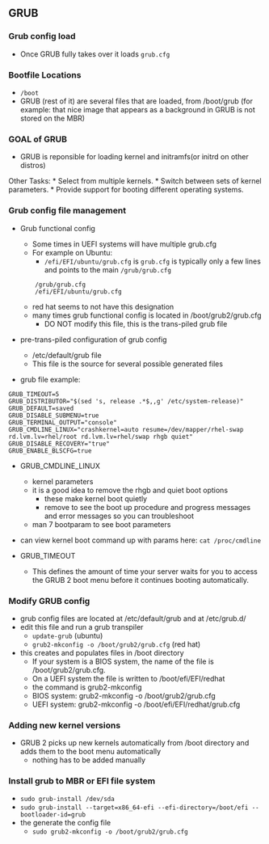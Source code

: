 ## GRUB


### Grub config load
* Once GRUB fully takes over it loads `grub.cfg`


### Bootfile Locations 
*  `/boot`
* GRUB (rest of it) are several files that are loaded, from /boot/grub (for example: that nice image that appears as a background in GRUB is not stored on the MBR)


### GOAL of GRUB
* GRUB is reponsible for loading kernel and initramfs(or initrd on other distros)

Other Tasks:
    * Select from multiple kernels.
    * Switch between sets of kernel parameters.
    * Provide support for booting different operating systems.


### Grub config file management

* Grub functional config
    * Some times in UEFI systems will have multiple grub.cfg
    * For example on Ubuntu:
        * `/efi/EFI/ubuntu/grub.cfg` is `grub.cfg` is typically only a few lines and points to the main `/grub/grub.cfg`
    ```
        /grub/grub.cfg
        /efi/EFI/ubuntu/grub.cfg
    ```
    * red hat seems to not have this designation
    * many times grub functional config is located in /boot/grub2/grub.cfg
        * DO NOT modify this file, this is the trans-piled grub file

* pre-trans-piled configuration of grub config
    * /etc/default/grub file
    * This file is the source for several possible generated files


* grub file example:
```
GRUB_TIMEOUT=5
GRUB_DISTRIBUTOR="$(sed 's, release .*$,,g' /etc/system-release)"
GRUB_DEFAULT=saved
GRUB_DISABLE_SUBMENU=true
GRUB_TERMINAL_OUTPUT="console"
GRUB_CMDLINE_LINUX="crashkernel=auto resume=/dev/mapper/rhel-swap rd.lvm.lv=rhel/root rd.lvm.lv=rhel/swap rhgb quiet"
GRUB_DISABLE_RECOVERY="true"
GRUB_ENABLE_BLSCFG=true
```

* GRUB_CMDLINE_LINUX
    * kernel parameters
    * it is a good idea to remove the rhgb and quiet boot options 
        * these make kernel boot quietly
        * remove to see the boot up procedure and progress messages and error messages so you can troubleshoot 
    * man 7 bootparam to see boot parameters

* can view kernel boot command up with params here: `cat /proc/cmdline`


* GRUB_TIMEOUT 
    * This defines the amount of time your server waits for you to access the GRUB 2 boot menu before it continues booting automatically.

### Modify GRUB config
* grub config files are located at /etc/default/grub and at /etc/grub.d/ 
* edit this file and run a grub transpiler
    * `update-grub` (ubuntu)
    * `grub2-mkconfig -o /boot/grub2/grub.cfg` (red hat)
* this creates and populates files in /boot directory
    * If your system is a BIOS system, the name of the file is /boot/grub2/grub.cfg. 
    * On a UEFI system the file is written to /boot/efi/EFI/redhat
    * the command is grub2-mkconfig
    * BIOS system: grub2-mkconfig -o /boot/grub2/grub.cfg
    * UEFI system: grub2-mkconfig -o /boot/efi/EFI/redhat/grub.cfg

### Adding new kernel versions
* GRUB 2 picks up new kernels automatically from /boot directory and adds them to the boot menu automatically 
    * nothing has to be added manually




### Install grub to MBR or EFI file system
* `sudo grub-install /dev/sda`
* `sudo grub-install --target=x86_64-efi --efi-directory=/boot/efi --bootloader-id=grub`
* the generate the config file
    * `sudo grub2-mkconfig -o /boot/grub2/grub.cfg`

